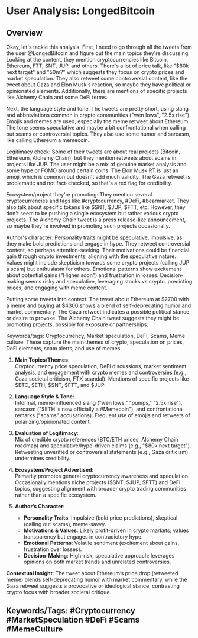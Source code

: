 # User Analysis: LongedBitcoin

## Overview

<think>
Okay, let's tackle this analysis. First, I need to go through all the tweets from the user @LongedBitcoin and figure out the main topics they're discussing. Looking at the content, they mention cryptocurrencies like Bitcoin, Ethereum, FTT, SNT, JUP, and others. There's a lot of price talk, like "$80k next target" and "50m?" which suggests they focus on crypto prices and market speculation. They also retweet some controversial content, like the tweet about Gaza and Elon Musk's reaction, so maybe they have political or opinionated elements. Additionally, there are mentions of specific projects like Alchemy Chain and some DeFi terms.

Next, the language style and tone. The tweets are pretty short, using slang and abbreviations common in crypto communities ("wen lows", "2.5x rise"). Emojis and memes are used, especially the meme retweet about Ethereum. The tone seems speculative and maybe a bit confrontational when calling out scams or controversial topics. They also use some humor and sarcasm, like calling Ethereum a memecoin.

Legitimacy check: Some of their tweets are about real projects (Bitcoin, Ethereum, Alchemy Chain), but they mention retweets about scams in projects like JUP. The user might be a mix of genuine market analysis and some hype or FOMO around certain coins. The Elon Musk RT is just an emoji, which is common but doesn't add much validity. The Gaza retweet is problematic and not fact-checked, so that's a red flag for credibility.

Ecosystem/project they're promoting: They mention several cryptocurrencies and tags like #cryptocurrency, #DeFi, #bearmarket. They also talk about specific tokens like $SNT, $JUP, $FTT, etc. However, they don't seem to be pushing a single ecosystem but rather various crypto projects. The Alchemy Chain tweet is a press release-like announcement, so maybe they're involved in promoting such projects occasionally.

Author's character: Personality traits might be speculative, impulsive, as they make bold predictions and engage in hype. They retweet controversial content, so perhaps attention-seeking. Their motivations could be financial gain through crypto investments, aligning with the speculative nature. Values might include skepticism towards some crypto projects (calling JUP a scam) but enthusiasm for others. Emotional patterns show excitement about potential gains ("Higher soon") and frustration in losses. Decision-making seems risky and speculative, leveraging stocks vs crypto, predicting prices, and engaging with meme content.

Putting some tweets into context: The tweet about Ethereum at $2700 with a meme and buying at $4300 shows a blend of self-deprecating humor and market commentary. The Gaza retweet indicates a possible political stance or desire to provoke. The Alchemy Chain tweet suggests they might be promoting projects, possibly for exposure or partnerships.

Keywords/tags: Cryptocurrency, Market speculation, DeFi, Scams, Meme culture. These capture the main themes of crypto, speculation on prices, DeFi elements, scam alerts, and use of memes.
</think>

1. **Main Topics/Themes**:  
   Cryptocurrency price speculation, DeFi discussions, market sentiment analysis, and engagement with crypto memes and controversies (e.g., Gaza societal criticism, FTX scandal). Mentions of specific projects like $BTC, $ETH, $SNT, $FTT, and $JUP.

2. **Language Style & Tone**:  
   Informal, meme-influenced slang ("wen lows," "pumps," "2.5x rise"), sarcasm ("$ETH is now officially a #Memecoin"), and confrontational remarks ("scams" accusations). Frequent use of emojis and retweets of polarizing/opinionated content.

3. **Evaluation of Legitimacy**:  
   Mix of credible crypto references (BTC/ETH prices, Alchemy Chain roadmap) and speculative/hype-driven claims (e.g., "$80k next target"). Retweeting unverified or controversial statements (e.g., Gaza criticism) undermines credibility.

4. **Ecosystem/Project Advertised**:  
   Primarily promotes general cryptocurrency awareness and speculation. Occasionally mentions niche projects ($SNT, $JUP, $FTT) and DeFi topics, suggesting alignment with broader crypto trading communities rather than a specific ecosystem.

5. **Author’s Character**:  
   - **Personality Traits**: Impulsive (bold price predictions), skeptical (calling out scams), meme-savvy.  
   - **Motivations & Values**: Likely profit-driven in crypto markets; values transparency but engages in contradictory hype.  
   - **Emotional Patterns**: Volatile sentiment (excitement about gains, frustration over losses).  
   - **Decision-Making**: High-risk, speculative approach; leverages opinions on both market trends and unrelated controversies.  

**Contextual Insight**: The tweet about Ethereum’s price drop (retweeted meme) blends self-deprecating humor with market commentary, while the Gaza retweet suggests a provocative or ideological stance, contrasting crypto focus with broader societal critique.  

**Keywords/Tags**: #Cryptocurrency #MarketSpeculation #DeFi #Scams #MemeCulture
---
